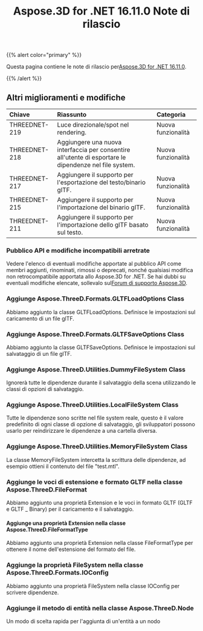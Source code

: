 ﻿---
title: Aspose.3D for .NET 16.11.0 Note di rilascio
type: docs
weight: 20
url: /it/net/aspose-3d-for-net-16-11-0-release-notes/
---
{{% alert color="primary" %}} 

Questa pagina contiene le note di rilascio per[Aspose.3D for .NET 16.11.0](https://www.nuget.org/packages/Aspose.3D/16.11.0).

{{% /alert %}} 
## **Altri miglioramenti e modifiche**

|**Chiave**|**Riassunto**|**Categoria**|
|:- |:- |:- |
|THREEDNET-219|Luce direzionale/spot nel rendering.|Nuova funzionalità|
|THREEDNET-218|Aggiungere una nuova interfaccia per consentire all'utente di esportare le dipendenze nel file system.|Nuova funzionalità|
|THREEDNET-217|Aggiungere il supporto per l'esportazione del testo/binario glTF.|Nuova funzionalità|
|THREEDNET-215|Aggiungere il supporto per l'importazione del binario glTF.|Nuova funzionalità|
|THREEDNET-211|Aggiungere il supporto per l'importazione dello glTF basato sul testo.|Nuova funzionalità|
### **Pubblico API e modifiche incompatibili arretrate**
Vedere l'elenco di eventuali modifiche apportate al pubblico API come membri aggiunti, rinominati, rimossi o deprecati, nonché qualsiasi modifica non retrocompatibile apportata allo Aspose.3D for .NET. Se hai dubbi su eventuali modifiche elencate, sollevalo sul[Forum di supporto Aspose.3D](https://forum.aspose.com/c/3d/18).
### **Aggiunge Aspose.ThreeD.Formats.GLTFLoadOptions Class**
Abbiamo aggiunto la classe GLTFLoadOptions. Definisce le impostazioni sul caricamento di un file glTF.
### **Aggiunge Aspose.ThreeD.Formats.GLTFSaveOptions Class**
Abbiamo aggiunto la classe GLTFSaveOptions. Definisce le impostazioni sul salvataggio di un file glTF.
### **Aggiunge Aspose.ThreeD.Utilities.DummyFileSystem Class**
Ignorerà tutte le dipendenze durante il salvataggio della scena utilizzando le classi di opzioni di salvataggio.
### **Aggiunge Aspose.ThreeD.Utilities.LocalFileSystem Class**
Tutte le dipendenze sono scritte nel file system reale, questo è il valore predefinito di ogni classe di opzione di salvataggio, gli sviluppatori possono usarlo per reindirizzare le dipendenze a una cartella diversa.
### **Aggiunge Aspose.ThreeD.Utilities.MemoryFileSystem Class**
La classe MemoryFileSystem intercetta la scrittura delle dipendenze, ad esempio ottieni il contenuto del file "test.mtl".
### **Aggiunge le voci di estensione e formato GLTF nella classe Aspose.ThreeD.FileFormat**
Abbiamo aggiunto una proprietà Extension e le voci in formato GLTF (GLTF e GLTF _ Binary) per il caricamento e il salvataggio.
#### **Aggiunge una proprietà Extension nella classe Aspose.ThreeD.FileFormatType**
Abbiamo aggiunto una proprietà Extension nella classe FileFormatType per ottenere il nome dell'estensione del formato del file.
### **Aggiunge la proprietà FileSystem nella classe Aspose.ThreeD.Formats.IOConfig**
Abbiamo aggiunto una proprietà FileSystem nella classe IOConfig per scrivere dipendenze.
### **Aggiunge il metodo di entità nella classe Aspose.ThreeD.Node**
Un modo di scelta rapida per l'aggiunta di un'entità a un nodo
